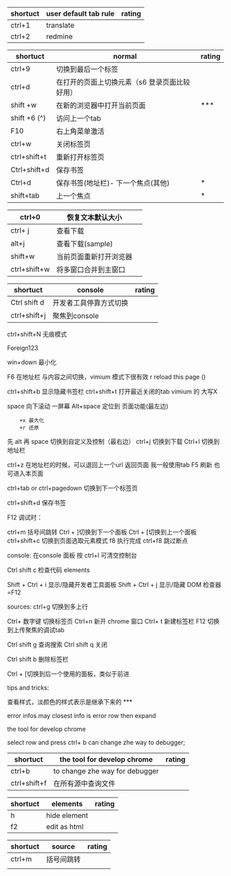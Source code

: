
| shortuct | user default tab rule | rating |
|----------|-----------------------|--------|
| ctrl+1   | translate             |        |
| ctrl+2   | redmine               |        |




| shortuct     | normal                   | rating |
|--------------|--------------------------|--------|
| ctrl+9       | 切换到最后一个标签                |        |
| ctrl+d       | 在打开的页面上切换元素（s6 登录页面比较好用） |        |
| shift +w     | 在新的浏览器中打开当前页面            | ***    |
| shift +6 (^) | 访问上一个tab                 |        |
| F10          | 右上角菜单激活                  |        |
| ctrl+w       | 关闭标签页                    |        |
| ctrl+shift+t | 重新打开标签页                  |        |
| Ctrl+shift+d | 保存书签                     |        |
| Ctrl+d       | 保存书签(地址栏)- 下一个焦点(其他)     | *      |
| shift+tab    | 上一个焦点                    | *      |

| ctrl+0       | 恢复文本默认大小     |  |
|--------------|--------------|--|
| ctrl+ j      | 查看下载         |  |
| alt+j        | 查看下载(sample) |  |
| shift+w      | 当前页面重新打开浏览器  |  |
| ctrl+shift+w | 将多窗口合并到主窗口   |  |

  


| shortuct     | console     | rating |
|--------------|-------------|--------|
| Ctrl shift d | 开发者工具停靠方式切换 |        |
| ctrl+shift+j | 聚焦到console  |        |



ctrl+shift+N 无痕模式

Foreign123

win+down 最小化

F6 在地址栏 与内容之间切换，vimium 模式下很有效
r  reload this page ()


ctrl+shift+b 显示隐藏书签栏
ctrl+shift+t 打开最近关闭的tab  vimium 的 大写X

space 向下滚动 一屏幕
Alt+space 定位到 页面功能(最左边)
 
        +x 最大化
        +r 还原

先 alt 再 space 切换到自定义及控制（最右边）
ctrl+j  切换到下载
Ctrl+l 切换到地址栏

ctrl+z 在地址栏的时候，可以退回上一个url
返回页面 我一般使用tab
F5 刷新 也可进入本页面

ctrl+tab or  ctrl+pagedown  切换到下一个标签页

ctrl+shift+d 保存书签





F12 调试时：
 
ctrl+m  括号间跳转
Ctrl + ]切换到下一个面板
Ctrl + [切换到上一个面板
ctrl+shift+c 切换到页面选取元素模式
f8 执行完成
ctrl+f8 跳过断点


console:
在console 面板 按  ctrl+l  可清空控制台

Ctrl shift c 检查代码 elements

Shift + Ctrl + i 显示/隐藏开发者工具面板
Shift + Ctrl + j 显示/隐藏 DOM 检查器 =F12

sources:
ctrl+g 切换到多上行



Ctrl+  数字键  切换标签页
Ctrl+n  新开 chrome 窗口
Ctrl+ t    新建标签栏
F12 切换到上传聚焦的调试tab 

Ctrl shift g  查询搜索
Ctrl shift q  关闭

Ctrl shift b   删除标签栏



Ctrl + [切换到后一个使用的面板，类似于前进






tips and tricks:

查看样式，淡颜色的样式表示是继承下来的 ***

error infos  may closest info is error row then expand 




the tool for develop chrome 

select row  and  press ctrl+ b can change zhe way to debugger;


| shortuct     | the tool for develop chrome     | rating |
|--------------|---------------------------------|--------|
| ctrl+b       | to change zhe way for  debugger |        |
| ctrl+shift+f | 在所有源中查询文件                       |        |


| shortuct | elements     | rating |
|----------|--------------|--------|
| h        | hide element |        |
| f2       | edit as html |        |


| shortuct | source | rating |
|----------|--------|--------|
| ctrl+m   | 括号间跳转        |        |
|          |        |        |

